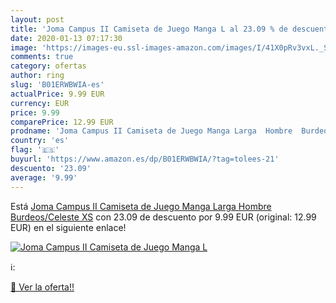 ```yaml
---
layout: post
title: 'Joma Campus II Camiseta de Juego Manga L al 23.09 % de descuento'
date: 2020-01-13 07:17:30
image: 'https://images-eu.ssl-images-amazon.com/images/I/41X0pRv3vxL._SL200_.jpg'
comments: true
category: ofertas
author: ring
slug: 'B01ERWBWIA-es'
actualPrice: 9.99 EUR
currency: EUR
price: 9.99
comparePrice: 12.99 EUR
prodname: 'Joma Campus II Camiseta de Juego Manga Larga  Hombre  Burdeos/Celeste  XS'
country: 'es'
flag: '🇪🇸'
buyurl: 'https://www.amazon.es/dp/B01ERWBWIA/?tag=tolees-21'
descuento: '23.09'
average: '9.99'
---
```


Está [Joma Campus II Camiseta de Juego Manga Larga  Hombre  Burdeos/Celeste  XS](https://www.amazon.es/dp/B01ERWBWIA/?tag=tolees-21) con 23.09 de descuento por 9.99 EUR (original: 12.99 EUR) en el siguiente enlace!

[![Joma Campus II Camiseta de Juego Manga L](https://images-eu.ssl-images-amazon.com/images/I/41X0pRv3vxL._SL200_.jpg)](https://www.amazon.es/dp/B01ERWBWIA/?tag=tolees-21)

ℹ️:


[🛒 Ver la oferta!!](https://www.amazon.es/dp/B01ERWBWIA/?tag=tolees-21)

